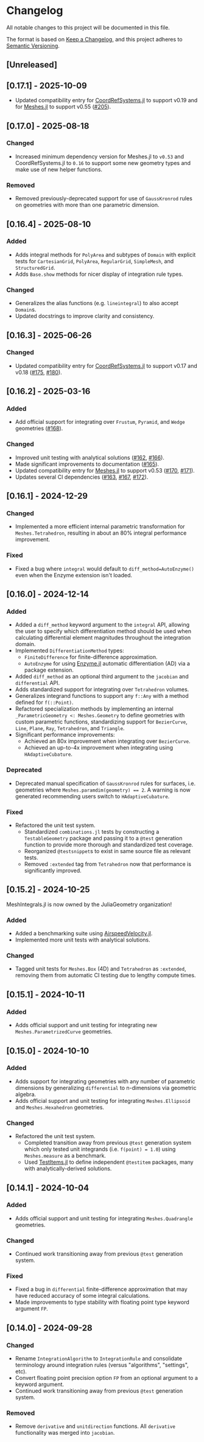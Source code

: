 # Changelog

All notable changes to this project will be documented in this file.

The format is based on [Keep a Changelog](https://keepachangelog.com/en/1.1.0/),
and this project adheres to [Semantic Versioning](https://semver.org/spec/v2.0.0.html).

## [Unreleased]


## [0.17.1] - 2025-10-09

- Updated compatibility entry for [CoordRefSystems.jl](https://github.com/JuliaEarth/CoordRefSystems.jl) to support v0.19 and for [Meshes.jl](https://github.com/JuliaGeometry/Meshes.jl) to support v0.55 ([#205](https://github.com/JuliaGeometry/MeshIntegrals.jl/pull/205)).


## [0.17.0] - 2025-08-18

### Changed

- Increased minimum dependency version for Meshes.jl to `v0.53` and CoordRefSystems.jl to `0.16` to support some new geometry types and make use of new helper functions.

### Removed

- Removed previously-deprecated support for use of `GaussKronrod` rules on geometries with more than one parametric dimension.


## [0.16.4] - 2025-08-10

### Added

- Adds integral methods for `PolyArea` and subtypes of `Domain` with explicit tests for `CartesianGrid`, `PolyArea`, `RegularGrid`, `SimpleMesh`, and `StructuredGrid`.
- Adds `Base.show` methods for nicer display of integration rule types.

### Changed

- Generalizes the alias functions (e.g. `lineintegral`) to also accept `Domain`s.
- Updated docstrings to improve clarity and consistency.


## [0.16.3] - 2025-06-26

### Changed

- Updated compatibility entry for [CoordRefSystems.jl](https://github.com/JuliaEarth/CoordRefSystems.jl) to support v0.17 and v0.18 ([#175](https://github.com/JuliaGeometry/MeshIntegrals.jl/pull/175), [#180](https://github.com/JuliaGeometry/MeshIntegrals.jl/pull/180)).


## [0.16.2] - 2025-03-16

### Added

- Add official support for integrating over `Frustum`, `Pyramid`, and `Wedge` geometries ([#168](https://github.com/JuliaGeometry/MeshIntegrals.jl/pull/168)).

### Changed

- Improved unit testing with analytical solutions ([#162](https://github.com/JuliaGeometry/MeshIntegrals.jl/pull/162), [#166](https://github.com/JuliaGeometry/MeshIntegrals.jl/pull/166)).
- Made significant improvements to documentation ([#165](https://github.com/JuliaGeometry/MeshIntegrals.jl/pull/165)).
- Updated compatibility entry for [Meshes.jl](https://github.com/JuliaGeometry/Meshes.jl) to support v0.53 ([#170](https://github.com/JuliaGeometry/MeshIntegrals.jl/pull/170), [#171](https://github.com/JuliaGeometry/MeshIntegrals.jl/pull/171)).
- Updates several CI dependencies ([#163](https://github.com/JuliaGeometry/MeshIntegrals.jl/pull/163), [#167](https://github.com/JuliaGeometry/MeshIntegrals.jl/pull/167), [#172](https://github.com/JuliaGeometry/MeshIntegrals.jl/pull/172)).


## [0.16.1] - 2024-12-29

### Changed

- Implemented a more efficient internal parametric transformation for `Meshes.Tetrahedron`, resulting in about an 80% integral performance improvement.

### Fixed

- Fixed a bug where `integral` would default to `diff_method=AutoEnzyme()` even when the Enzyme extension isn't loaded.


## [0.16.0] - 2024-12-14

### Added

- Added a `diff_method` keyword argument to the `integral` API, allowing the user to specify which differentiation method should be used when calculating differential element magnitudes throughout the integration domain.
- Implemented `DifferentiationMethod` types:
    - `FiniteDifference` for finite-difference approximation.
    - `AutoEnzyme` for using [Enzyme.jl](https://github.com/EnzymeAD/Enzyme.jl) automatic differentiation (AD) via a package extension.
- Added `diff_method` as an optional third argument to the `jacobian` and `differential` API.
- Adds standardized support for integrating over `Tetrahedron` volumes.
- Generalizes integrand functions to support any `f::Any` with a method defined for `f(::Point)`.
- Refactored specialization methods by implementing an internal `_ParametricGeometry <: Meshes.Geometry` to define geometries with custom parametric functions, standardizing support for `BezierCurve`, `Line`, `Plane`, `Ray`, `Tetrahedron`, and `Triangle`.
- Significant performance improvements:
  - Achieved an 80x improvement when integrating over `BezierCurve`.
  - Achieved an up-to-4x improvement when integrating using `HAdaptiveCubature`.

### Deprecated

- Deprecated manual specification of `GaussKronrod` rules for surfaces, i.e. geometries where `Meshes.paramdim(geometry) == 2`. A warning is now generated recommending users switch to `HAdaptiveCubature`.

### Fixed

- Refactored the unit test system.
  - Standardized `combinations.jl` tests by constructing a `TestableGeometry` package and passing it to a `@test` generation function to provide more thorough and standardized test coverage.
  - Reorganized `@testsnippet`s to exist in same source file as relevant tests.
  - Removed `:extended` tag from `Tetrahedron` now that performance is significantly improved.


## [0.15.2] - 2024-10-25

MeshIntegrals.jl is now owned by the JuliaGeometry organization!

### Added

- Added a benchmarking suite using [AirspeedVelocity.jl](https://github.com/MilesCranmer/AirspeedVelocity.jl).
- Implemented more unit tests with analytical solutions.

### Changed

- Tagged unit tests for `Meshes.Box` (4D) and `Tetrahedron` as `:extended`, removing them from automatic CI testing due to lengthy compute times.


## [0.15.1] - 2024-10-11

### Added

- Adds official support and unit testing for integrating new `Meshes.ParametrizedCurve` geometries.


## [0.15.0] - 2024-10-10

### Added

- Adds support for integrating geometries with any number of parametric dimensions by generalizing `differential` to n-dimensions via geometric algebra.
- Adds official support and unit testing for integrating `Meshes.Ellipsoid` and `Meshes.Hexahedron` geometries.

### Changed

- Refactored the unit test system.
    - Completed transition away from previous `@test` generation system which only tested unit integrands (i.e. `f(point) = 1.0`) using `Meshes.measure` as a benchmark.
    - Used [TestItems.jl](https://github.com/julia-vscode/TestItems.jl) to define independent `@testitem` packages, many with analytically-derived solutions.


## [0.14.1] - 2024-10-04

### Added

- Adds official support and unit testing for integrating `Meshes.Quadrangle` geometries.

### Changed

- Continued work transitioning away from previous `@test` generation system.

### Fixed

- Fixed a bug in `differential` finite-difference approximation that may have reduced accuracy of some integral calculations.
- Made improvements to type stability with floating point type keyword argument `FP`.


## [0.14.0] - 2024-09-28

### Changed

- Rename `IntegrationAlgorithm` to `IntegrationRule` and consolidate terminology around integration rules (versus "algorithms", "settings", etc).
- Convert floating point precision option `FP` from an optional argument to a keyword argument.
- Continued work transitioning away from previous `@test` generation system.

### Removed

- Remove `derivative` and `unitdirection` functions. All `derivative` functionality was merged into `jacobian`.
